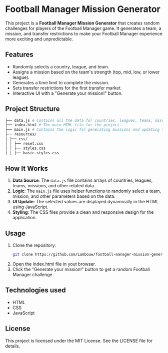 # Football Manager Mission Generator

This project is a **Football Manager Mission Generator** that creates random challenges for players of the Football Manager game. It generates a team, a mission, and transfer restrictions to make your Football Manager experience more exciting and unpredictable.

## Features

- Randomly selects a country, league, and team.
- Assigns a mission based on the team's strength (top, mid, low, or lower league).
- Generates a time limit to complete the mission.
- Sets transfer restrictions for the first transfer market.
- Interactive UI with a "Generate your mission!" button.

## Project Structure

```bash
├── data.js # Contains all the data for countries, leagues, teams, missions, etc.
├── index.html # The main HTML file for the project.
├── main.js # Contains the logic for generating missions and updating the UI.
├── resources/
│ ├── css/
│ │ ├── reset.css
│ │ ├── styles.css
│ │ ├── basic-styles.css
```

## How It Works

1. **Data Source**: The `data.js` file contains arrays of countries, leagues, teams, missions, and other related data.
2. **Logic**: The `main.js` file uses helper functions to randomly select a team, mission, and other parameters based on the data.
3. **UI Update**: The selected values are displayed dynamically in the HTML using JavaScript.
4. **Styling**: The CSS files provide a clean and responsive design for the application.

## Usage

1. Clone the repository:
   ```bash
   git clone https://github.com/Lambouw/football-manager-mission-generator.git
   ```
2. Open the index.html file in yout browser.
3. Click the "Generate your mission!" button to get a random Football Manager challenge

## Technologies used

- HTML
- CSS
- JavaScript

## License

This project is licensed under the MIT License. See the LICENSE file for details.
